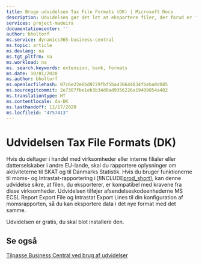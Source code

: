 ```yaml
---
title: Bruge udvidelsen Tax File Formats (DK) | Microsoft Docs
description: Udvidelsen gør det let at eksportere filer, der forud er formateret til at opfylde bankkravene til elektroniske afsendelser.
services: project-madeira
documentationcenter: ''
author: bholtorf
ms.service: dynamics365-business-central
ms.topic: article
ms.devlang: na
ms.tgt_pltfrm: na
ms.workload: na
ms. search.keywords: extension, bank, formats
ms.date: 10/01/2020
ms.author: bholtorf
ms.openlocfilehash: 07c6e22e6bd9729fbf5ba436644834fbeba0d085
ms.sourcegitcommit: 2e7307fbe1eb3b34d0ad9356226a19409054a402
ms.translationtype: HT
ms.contentlocale: da-DK
ms.lasthandoff: 12/17/2020
ms.locfileid: "4757413"
---
```

# <a name="the-tax-file-formats-dk-extension"></a>Udvidelsen Tax File Formats (DK)
Hvis du deltager i handel med virksomheder eller interne filialer eller datterselskaber i andre EU-lande, skal du rapportere oplysninger om aktiviteterne til SKAT og til Danmarks Statistik. Hvis du bruger funktionerne til moms- og Intrastat-rapportering i [!INCLUDE[prod_short](includes/prod_short.md)], kan denne udvidelse sikre, at filen, du eksporterer, er kompatibel med kravene fra disse virksomheder. Udvidelsen tilføjer afsendelseskodeenhederne MS ECSL Report Export File og Intrastat Export Lines til din konfiguration af momsrapporten, så du kan eksportere data i det nye format med det samme.

Udvidelsen er gratis, du skal blot installere den.

## <a name="see-also"></a>Se også
[Tilpasse Business Central ved brug af udvidelser](ui-extensions.md)
